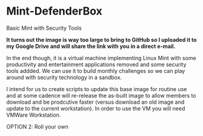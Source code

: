 # Mint-DefenderBox
Basic Mint with Security Tools

<b>It turns out the image is way too large to bring to GitHub so I uploaded it to my Google Drive and will share the link with you in a direct e-mail.   </b>

In the end though, it is a virtual machine implementing Linux Mint with some productivity and entertainment applications removed and some security tools addded.  We can use it to build monthly challenges so we can play around with security technology in a sandbox.

I intend for us to create scripts to update this base image for routine use and at some cadence will re-release the as-built image to allow members to download and be prodcutive faster (versus download an old image and update to the current workstation).  In order to use the VM you will need VMWare Workstation.

OPTION 2: Roll your own





